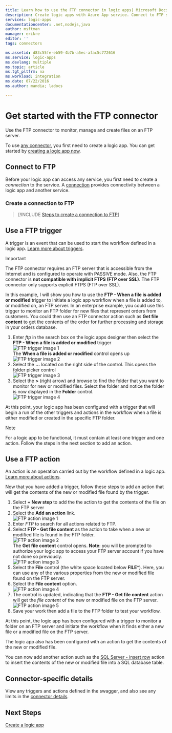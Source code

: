 ```yaml
---
title: Learn how to use the FTP connector in logic apps| Microsoft Docs
description: Create logic apps with Azure App service. Connect to FTP server to manage your files. You can perform various actions such as upload, update, get, and delete files in FTP server.
services: logic-apps
documentationcenter: .net,nodejs,java
author: msftman
manager: erikre
editor: ''
tags: connectors

ms.assetid: d83c55fe-eb59-4b7b-a5ec-afac5c772616
ms.service: logic-apps
ms.devlang: multiple
ms.topic: article
ms.tgt_pltfrm: na
ms.workload: integration
ms.date: 07/22/2016
ms.author: mandia; ladocs

---
```

# Get started with the FTP connector
Use the FTP connector to monitor, manage and create files on an  FTP server. 

To use [any connector](apis-list.md), you first need to create a logic app. You can get started by [creating a logic app now](../logic-apps/quickstart-create-first-logic-app-workflow.md).

## Connect to FTP
Before your logic app can access any service, you first need to create a *connection* to the service. A [connection](connectors-overview.md) provides connectivity between a logic app and another service.  

### Create a connection to FTP
> [!INCLUDE [Steps to create a connection to FTP](../../includes/connectors-create-api-ftp.md)]

## Use a FTP trigger
A trigger is an event that can be used to start the workflow defined in a logic app. [Learn more about triggers](../logic-apps/logic-apps-overview.md#logic-app-concepts).  

> [!IMPORTANT]
> The FTP connector requires an FTP server that  is accessible from the Internet and is configured to operate with PASSIVE mode. Also, the FTP connector is **not compatible with implicit FTPS (FTP over SSL)**. The FTP connector only supports explicit FTPS (FTP over SSL).  
> 
> 

In this example, I will show you how to use the **FTP - When a file is added or modified** trigger to initiate a logic app workflow when a file is added to, or modified on, an FTP server. In an enterprise example, you could use this trigger to monitor an FTP folder for new files that represent orders from customers.  You could then use an FTP connector action such as **Get file content** to get the contents of the order for further processing and storage in your orders database.

1. Enter *ftp* in the search box on the logic apps designer then select the **FTP - When a file is added or modified**  trigger   
   ![FTP trigger image 1](./media/connectors-create-api-ftp/ftp-trigger-1.png)  
   The **When a file is added or modified** control opens up  
   ![FTP trigger image 2](./media/connectors-create-api-ftp/ftp-trigger-2.png)  
2. Select the **...** located on the right side of the control. This opens the folder picker control  
   ![FTP trigger image 3](./media/connectors-create-api-ftp/ftp-trigger-3.png)  
3. Select the **>** (right arrow) and browse to find the folder that you want to monitor for new or modified files. Select the folder and notice the folder is now displayed in the **Folder** control.  
   ![FTP trigger image 4](./media/connectors-create-api-ftp/ftp-trigger-4.png)   

At this point, your logic app has been configured with a trigger that will begin a run of the other triggers and actions in the workflow when a file is either modified or created in the specific FTP folder. 

> [!NOTE]
> For a logic app to be functional, it must contain at least one trigger and one action. Follow the steps in the next section to add an action.  
> 
> 

## Use a FTP action
An action is an operation carried out by the workflow defined in a logic app. [Learn more about actions](../logic-apps/logic-apps-overview.md#logic-app-concepts).  

Now that you have added a trigger, follow these steps to add an action that will get the contents of the new or modified file found by the trigger.    

1. Select **+ New step** to add the the action to get the contents of the file on the FTP server  
2. Select the **Add an action** link.  
   ![FTP action image 1](./media/connectors-create-api-ftp/ftp-action-1.png)  
3. Enter *FTP* to search for all actions related to FTP.
4. Select **FTP - Get file content**  as the action to take when a new or modified file is found in the FTP folder.      
   ![FTP action image 2](./media/connectors-create-api-ftp/ftp-action-2.png)  
   The **Get file content** control opens. **Note**: you will be prompted to authorize your logic app to access your FTP server account if you have not done so previously.  
   ![FTP action image 3](./media/connectors-create-api-ftp/ftp-action-3.png)   
5. Select the **File** control (the white space located below **FILE***). Here, you can use any of the various properties from the new or modified file found on the FTP server.  
6. Select the **File content** option.  
   ![FTP action image 4](./media/connectors-create-api-ftp/ftp-action-4.png)   
7. The control is updated, indicating that the **FTP - Get file content** action will get the *file content* of the new or modified file on the FTP server.      
   ![FTP action image 5](./media/connectors-create-api-ftp/ftp-action-5.png)     
8. Save your work then add a file to the FTP folder to test your workflow.    

At this point, the logic app has been configured with a trigger to monitor a folder on an FTP server and initiate the workflow when it finds either a new file or a modified file on the FTP server. 

The logic app also has been configured with an action to get the contents of the new or modified file.

You can now add another action such as the [SQL Server - insert row](connectors-create-api-sqlazure.md) action to insert the contents of the new or modified file into a SQL database table.  

## Connector-specific details

View any triggers and actions defined in the swagger, and also see any limits in the [connector details](/connectors/ftpconnector/). 

## Next Steps
[Create a logic app](../logic-apps/quickstart-create-first-logic-app-workflow.md)

